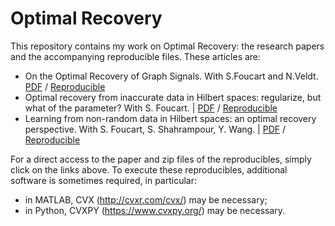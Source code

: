 # Optimal Recovery

This repository contains my work on Optimal Recovery: the research papers and the accompanying reproducible files. These articles are:

* On the Optimal Recovery of Graph Signals. With S.Foucart and N.Veldt. [PDF](OR_Graph/OR_Graph.pdf) / [Reproducible](https://github.com/liaochunyang/ORofGraphSignals)
* Optimal recovery from inaccurate data in Hilbert spaces: regularize, but what of the parameter? With S. Foucart. | [PDF](Hilbert_error_Reg/ORHilbert_Reg.pdf) / [Reproducible](Hilbert_error_Reg/ORHilbert_Reg_repro.zip)
* Learning from non-random data in Hilbert spaces: an optimal recovery perspective. With S. Foucart, S. Shahrampour, Y. Wang. | [PDF](Non-Random/Learning_OR.pdf) / [Reproducible](Non-Random/repro_LH.zip)

For a direct access to the paper and zip files of the reproducibles, simply click on the links above. To execute these reproducibles, additional software is sometimes required, in particular:


- in MATLAB, CVX (http://cvxr.com/cvx/) may be necessary;
- in Python, CVXPY (https://www.cvxpy.org/) may be necessary.
